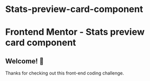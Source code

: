 # Stats-preview-card-component
# Frontend Mentor - Stats preview card component
## Welcome! 👋

Thanks for checking out this front-end coding challenge.
